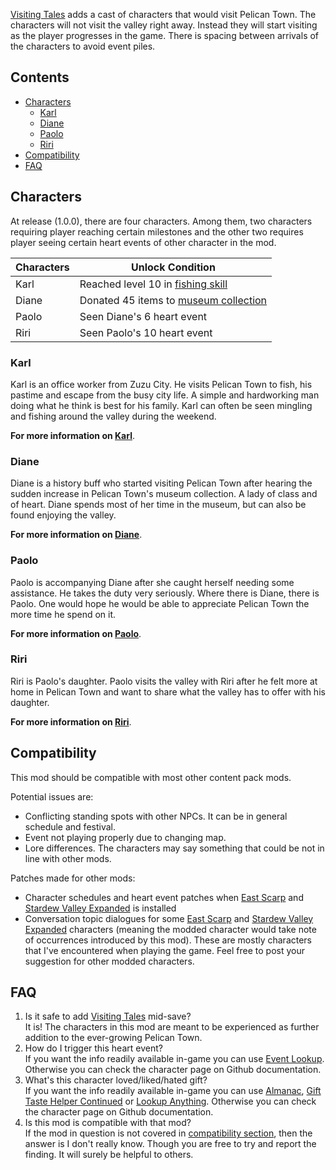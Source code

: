 [Visiting Tales](https://www.nexusmods.com/stardewvalley/mods/6789) adds a cast of characters that would visit Pelican Town. The characters will not visit the valley right away. Instead they will start visiting as the player progresses in the game. There is spacing between arrivals of the characters to avoid event piles.

## Contents

* [Characters](#characters)
  * [Karl](#karl)
  * [Diane](#diane)
  * [Paolo](#paolo)
  * [Riri](#riri)
* [Compatibility](#compatibility)
* [FAQ](#faq)

## Characters

At release (1.0.0), there are four characters. Among them, two characters requiring player reaching certain milestones and the other two requires player seeing certain heart events of other character in the mod.

Characters | Unlock Condition
---------- | ----------------
Karl | Reached level 10 in [fishing skill](https://stardewvalleywiki.com/Skills#Fishing)
Diane | Donated 45 items to [museum collection](https://stardewvalleywiki.com/Museum#Total_Donations)
Paolo | Seen Diane's 6 heart event
Riri | Seen Paolo's 10 heart event

### Karl

Karl is an office worker from Zuzu City. He visits Pelican Town to fish, his pastime and escape from the busy city life. A simple and hardworking man doing what he think is best for his family. Karl can often be seen mingling and fishing around the valley during the weekend.

**For more information on [Karl](Documentation/Karl.md)**.

### Diane

Diane is a history buff who started visiting Pelican Town after hearing the sudden increase in Pelican Town's museum collection. A lady of class and of heart. Diane spends most of her time in the museum, but can also be found enjoying the valley.

**For more information on [Diane](Documentation/Diane.md)**.

### Paolo

Paolo is accompanying Diane after she caught herself needing some assistance. He takes the duty very seriously. Where there is Diane, there is Paolo. One would hope he would be able to appreciate Pelican Town the more time he spend on it.

**For more information on [Paolo](Documentation/Paolo.md)**.

### Riri

Riri is Paolo's daughter. Paolo visits the valley with Riri after he felt more at home in Pelican Town and want to share what the valley has to offer with his daughter.

**For more information on [Riri](Documentation/Riri.md)**.

## Compatibility
This mod should be compatible with most other content pack mods. 

Potential issues are:
-  Conflicting standing spots with other NPCs. It can be in general schedule and festival.
-  Event not playing properly due to changing map.
-  Lore differences. The characters may say something that could be not in line with other mods.

Patches made for other mods:
- Character schedules and heart event patches when [East Scarp](https://www.nexusmods.com/stardewvalley/mods/5787) and [Stardew Valley Expanded](https://www.nexusmods.com/stardewvalley/mods/3753) is installed
- Conversation topic dialogues for some [East Scarp](https://www.nexusmods.com/stardewvalley/mods/5787) and [Stardew Valley Expanded](https://www.nexusmods.com/stardewvalley/mods/3753) characters (meaning the modded character would take note of occurrences introduced by this mod). These are mostly characters that I've encountered when playing the game. Feel free to post your suggestion for other modded characters.

## FAQ

1. Is it safe to add [Visiting Tales](https://www.nexusmods.com/stardewvalley/mods/6899) mid-save? <br>
It is! The characters in this mod are meant to be experienced as further addition to the ever-growing Pelican Town.
2. How do I trigger this heart event? <br>
If you want the info readily available in-game you can use [Event Lookup](https://www.nexusmods.com/stardewvalley/mods/8505?tab=bugs). Otherwise you can check the character page on Github documentation.
3. What's this character loved/liked/hated gift? <br>
If you want the info readily available in-game you can use [Almanac](https://www.nexusmods.com/stardewvalley/mods/11022), [Gift Taste Helper Continued](https://www.nexusmods.com/stardewvalley/mods/18762) or [Lookup Anything](https://www.nexusmods.com/stardewvalley/mods/541). Otherwise you can check the character page on Github documentation.
4. Is this mod is compatible with that mod? <br>
If the mod in question is not covered in [compatibility section](#compatibility), then the answer is I don't really know. Though you are free to try and report the finding. It will surely be helpful to others.
